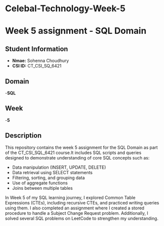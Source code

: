 # Celebal-Technology-Week-5
# Week 5 assignment - SQL Domain
## Student Information
- **Nmae:** Sohenna Choudhury
- **CSI ID:** CT_CSI_SQ_6421
## Domain
-**SQL**
## Week
-**5**

## Description
This repository contains the week 5 assignment for the SQL Domain as part of the CT_CSI_SQL_6421 course.It includes SQL scripts and queries designed to demonstrate understanding of core SQL concepts such as:

- Data manipulation (INSERT, UPDATE, DELETE)
- Data retrieval using SELECT statements
- Filtering, sorting, and grouping data
- Use of aggregate functions
- Joins between multiple tables

In Week 5 of my SQL learning journey, I explored Common Table Expressions (CTEs), including recursive CTEs, and practiced writing queries using them. I also completed an assignment where I created a stored procedure to handle a Subject Change Request problem. Additionally, I solved several SQL problems on LeetCode to strengthen my understanding.


